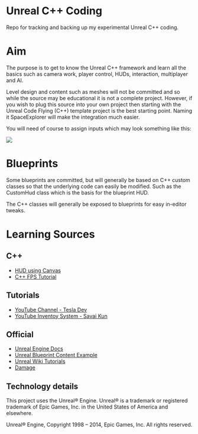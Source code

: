 Unreal C++ Coding
=================

Repo for tracking and backing up my experimental Unreal C++ coding.

# Aim

The purpose is to get to know the Unreal C++ framework and learn all the basics such as camera work, player control, HUDs, interaction, multiplayer and AI.

Level design and content such as meshes will not be committed and so while the source may be educational it is not a complete project. However, if you wish to plug this source into your own project then starting with the Unreal Code Flying (C++) template project is the best starting point. Naming it SpaceExplorer will make the integration much easier.

You will need of course to assign inputs which may look something like this:

![](http://i955.photobucket.com/albums/ae34/Bornich/SpaceExplorerInput_zpsc1672e10.png)

# Blueprints

Some blueprints are committed, but will generally be based on C++ custom classes so that the underlying code can easily be modified. Such as the CustomHud class which is the basis for the blueprint HUD.

The C++ classes will generally be exposed to blueprints for easy in-editor tweaks.

# Learning Sources

## C++

* [HUD using Canvas](https://wiki.unrealengine.com/HUD,_Canvas,_Code_Sample_of_800%2B_Lines,_Create_Buttons_%26_Draw_Materials)
* [C++ FPS Tutorial](https://wiki.unrealengine.com/First_Person_Shooter_C%2B%2B_Tutorial)

## Tutorials

* [YouTube Channel - Tesla Dev](https://www.youtube.com/channel/UC3QBWg9pMnaFF-q0qjXPDEg)
* [YouTube Inventoy System - Savai Kun](https://www.youtube.com/channel/UCLCVZLOs3tdcKYGjmXZWK2Q)

## Official

* [Unreal Engine Docs](https://docs.unrealengine.com)
* [Unreal Blueprint Content Example](https://docs.unrealengine.com/latest/INT/Resources/ContentExamples/Blueprints/index.html)
* [Unreal Wiki Tutorials](https://wiki.unrealengine.com/Category:Tutorials)
* [Damage](https://www.unrealengine.com/blog/damage-in-ue4)

Technology details
-----------------

This project uses the Unreal® Engine. Unreal® is a trademark or registered trademark of Epic Games, Inc. in the United States of America and elsewhere.

Unreal® Engine, Copyright 1998 – 2014, Epic Games, Inc. All rights reserved.
